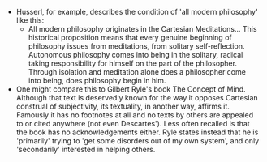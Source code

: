 - Husserl, for example, describes the condition of 'all modern philosophy' like this:
	- All modern philosophy originates in the Cartesian Meditations... This historical proposition means that every genuine beginning of philosophy issues from meditations, from solitary self-reflection. Autonomous philosophy comes into being in the solitary, radical taking responsibility for himself on the part of the philosopher. Through isolation and meditation alone does a philosopher come into being, does philosophy begin in him.
- One might compare this to Gilbert Ryle's book The Concept of Mind. Although that text is deservedly known for the way it opposes Cartesian construal of subjectivity, its textuality, in another way, affirms it. Famously it has no footnotes at all and no texts by others are appealed to or cited anywhere (not even Descartes'). Less often recalled is that the book has no acknowledgements either. Ryle states instead that he is 'primarily' trying to 'get some disorders out of my own system', and only 'secondarily' interested in helping others.